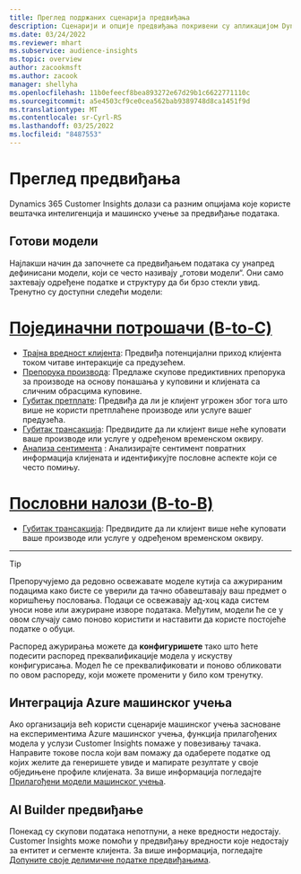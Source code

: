 ```yaml
---
title: Преглед подржаних сценарија предвиђања
description: Сценарији и опције предвиђања покривени су апликацијом Dynamics 365 Customer Insights.
ms.date: 03/24/2022
ms.reviewer: mhart
ms.subservice: audience-insights
ms.topic: overview
author: zacookmsft
ms.author: zacook
manager: shellyha
ms.openlocfilehash: 11b0efeecf8bea893272e67d29b1c6622771110c
ms.sourcegitcommit: a5e4503cf9ce0cea562bab9389748d8ca1451f9d
ms.translationtype: MT
ms.contentlocale: sr-Cyrl-RS
ms.lasthandoff: 03/25/2022
ms.locfileid: "8487553"
---
```

# <a name="predictions-overview"></a>Преглед предвиђања

Dynamics 365 Customer Insights долази са разним опцијама које користе вештачка интелигенција и машинско учење за предвиђање података. 

## <a name="out-of-box-models"></a>Готови модели

Најлакши начин да започнете са предвиђањем података су унапред дефинисани модели, који се често називају „готови модели“. Они само захтевају одређене податке и структуру да би брзо стекли увид. Тренутно су доступни следећи модели: 

# <a name="individual-consumers-b-to-c"></a>[Појединачни потрошачи (B-to-C)](#tab/b2c)

- [Трајна вредност клијента](predict-customer-lifetime-value.md): Предвиђа потенцијални приход клијента током читаве интеракције са предузећем.
- [Препорука производа](predict-product-recommendation.md): Предлаже скупове предиктивних препорука за производе на основу понашања у куповини и клијената са сличним обрасцима куповине.
- [Губитак претплате](predict-subscription-churn.md): Предвиђа да ли је клијент угрожен због тога што више не користи претплаћене производе или услуге вашег предузећа.
- [Губитак трансакција](predict-transactional-churn.md): Предвидите да ли клијент више неће куповати ваше производе или услуге у одређеном временском оквиру.
- [Анализа сентимента](sentiment-analysis.md) : Анализирајте сентимент повратних информација клијената и идентификујте пословне аспекте који се често помињу.

# <a name="business-accounts-b-to-b"></a>[Пословни налози (B-to-B)](#tab/b2b)

- [Губитак трансакција](predict-transactional-churn.md): Предвидите да ли клијент више неће куповати ваше производе или услуге у одређеном временском оквиру.

---

> [!TIP]
> Препоручујемо да редовно освежавате моделе кутија са ажурираним подацима како бисте се уверили да тачно обавештавају ваш предмет о коришћењу пословања. Подаци се освежавају ад-хоц када систем уноси нове или ажуриране изворе података. Међутим, модели ће се у овом случају само поново користити и наставити да користе постојеће податке о обуци.
> 
> Распоред ажурирања можете да **конфигуришете** тако што ћете подесити распоред преквалификације модела у искуству конфигурисања. Модел ће се преквалификовати и поново обликовати по овом распореду, који можете променити у било ком тренутку.


## <a name="azure-machine-learning-integration"></a>Интеграција Azure машинског учења

Ако организација већ користи сценарије машинског учења засноване на експериментима Azure машинског учења, функција прилагођених модела у услузи Customer Insights помаже у повезивању тачака. Направите токове посла који вам помажу да одаберете податке од којих желите да генеришете увиде и мапирате резултате у своје обједињене профиле клијената. За више информација погледајте [Прилагођени модели машинског учења](custom-models.md).

## <a name="ai-builder-prediction"></a>AI Builder предвиђање

Понекад су скупови података непотпуни, а неке вредности недостају. Customer Insights може помоћи у предвиђању вредности које недостају за ентитет и сегменте клијента. За више информација, погледајте [Допуните своје делимичне податке предвиђањима](predictions.md).

